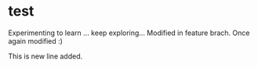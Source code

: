 # test
Experimenting to learn ... keep exploring...
Modified in feature brach. Once again modified :)

This is new line added.
